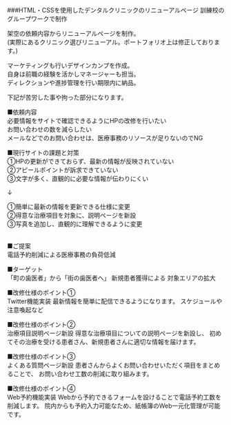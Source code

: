 ###HTML・CSSを使用したデンタルクリニックのリニューアルページ
訓練校のグループワークで制作

架空の依頼内容からリニューアルページを制作。<br>
(実際にあるクリニック選びリニューアル。ポートフォリオ上は修正しております。)

マーケティングも行いデザインカンプを作成。<br>
自身は前職の経験を活かしマネージャーも担当。<br>
ディレクションや進捗管理を行い期限内に納品。<br>

下記が苦労した事や拘った部分になります。<br>

■依頼内容<br>
必要情報をサイトで確認できるようにHPの改修を行いたい<br>
お問い合わせの数を減らしたい<br>
メールなどでのお問い合わせは、医療事務のリソースが足りないのでNG<br>

■現行サイトの課題と対策<br>
①HPの更新ができておらず、最新の情報が反映されていない<br>
②アピールポイントが訴求できていない<br>
③文字が多く、直観的に必要な情報が伝わりにくい<br>

↓

①簡単に最新の情報を更新できる仕様に変更<br>
②得意な治療項目を対象に、説明ページを新設<br>
③写真を追加し、直観的に理解できるように変更<br><br>

■ご提案<br>
電話予約削減による医療事務の負荷低減

■ターゲット<br>
「町の歯医者」から「街の歯医者へ」
新規患者獲得による 対象エリアの拡大

■改修仕様のポイント①<br>
Twitter機能実装
最新情報を簡単に配信できるようになります。
スケジュールや注意喚起など

■改修仕様のポイント②<br>
治療項目説明ページ新設
得意な治療項目についての説明ページを新設し、
初めてその治療を受ける患者さん、新規患者さんに適切な情報を届けます。

■改修仕様のポイント③<br>
よくある質問ページ新設
患者さんからよくお問い合わせいただく項目をまとめることで、
お問い合わせ工数の削減に取り組みます。

■改修仕様のポイント④<br>
Web予約機能実装
Webから予約できるフォームを設けることで電話予約工数を削減します。
院内からも予約入力可能なため、紙帳簿のWeb一元化管理が可能です。
